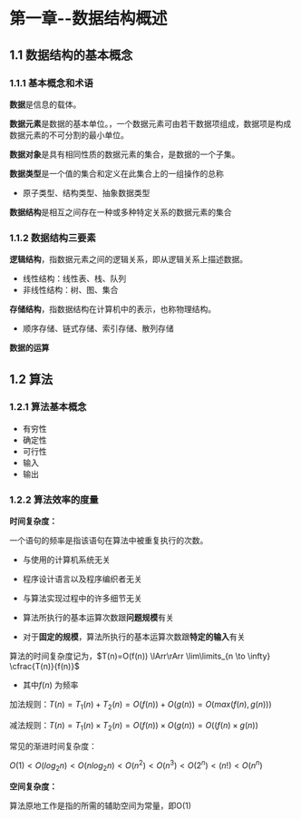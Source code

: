 # 第一章--数据结构概述

## 1.1 数据结构的基本概念

### 1.1.1 基本概念和术语

**数据**是信息的载体。

**数据元素**是数据的基本单位。，一个数据元素可由若干数据项组成，数据项是构成数据元素的不可分割的最小单位。

**数据对象**是具有相同性质的数据元素的集合，是数据的一个子集。

**数据类型**是一个值的集合和定义在此集合上的一组操作的总称

- 原子类型、结构类型、抽象数据类型

**数据结构**是相互之间存在一种或多种特定关系的数据元素的集合

### 1.1.2 数据结构三要素

**逻辑结构**，指数据元素之间的逻辑关系，即从逻辑关系上描述数据。

- 线性结构：线性表、栈、队列
- 非线性结构：树、图、集合

**存储结构**，指数据结构在计算机中的表示，也称物理结构。

- 顺序存储、链式存储、索引存储、散列存储

**数据的运算**

## 1.2 算法

### 1.2.1 算法基本概念

- 有穷性
- 确定性
- 可行性
- 输入
- 输出

### 1.2.2 算法效率的度量

**时间复杂度：**

一个语句的频率是指该语句在算法中被重复执行的次数。

- 与使用的计算机系统无关
- 程序设计语言以及程序编织者无关
- 与算法实现过程中的许多细节无关

- 算法所执行的基本运算次数跟**问题规模**有关
- 对于**固定的规模**，算法所执行的基本运算次数跟**特定的输入**有关

算法的时间复杂度记为，$T(n)=O(f(n)) \lArr\rArr \lim\limits_{n \to \infty} \cfrac{T(n)}{f(n)}$

- 其中$f(n)$ 为频率

加法规则：$T(n)=T_1(n)+T_2(n)=O(f(n))+O(g(n))=O(max(f(n),g(n)))$ 

减法规则：$T(n)=T_1(n) \times T_2(n)=O(f(n)) \times O(g(n))=O((f(n) \times g(n))$ 

常见的渐进时间复杂度：

$O(1)<O(log_2{n})<O(nlog_2{n})<O(n^2)<O(n^3)<O(2^n)<(n!)<O(n^n)$



**空间复杂度：**

算法原地工作是指的所需的辅助空间为常量，即O(1)